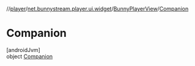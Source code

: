 //[player](../../../../index.md)/[net.bunnystream.player.ui.widget](../../index.md)/[BunnyPlayerView](../index.md)/[Companion](index.md)

# Companion

[androidJvm]\
object [Companion](index.md)
